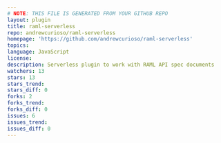 ```yaml
---
# NOTE: THIS FILE IS GENERATED FROM YOUR GITHUB REPO
layout: plugin
title: raml-serverless
repo: andrewcurioso/raml-serverless
homepage: 'https://github.com/andrewcurioso/raml-serverless'
topics: 
language: JavaScript
license: 
description: Serverless plugin to work with RAML API spec documents
watchers: 13
stars: 13
stars_trend: 
stars_diff: 0
forks: 2
forks_trend: 
forks_diff: 0
issues: 6
issues_trend: 
issues_diff: 0
---
```

